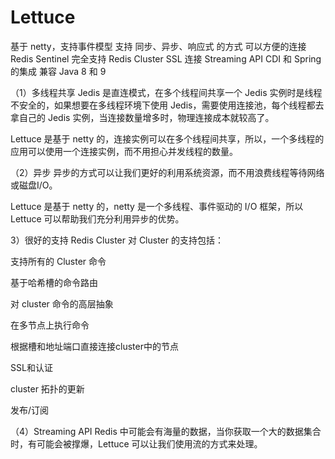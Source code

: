 # Lettuce 

基于 netty，支持事件模型
支持 同步、异步、响应式 的方式
可以方便的连接 Redis Sentinel
完全支持 Redis Cluster
SSL 连接
Streaming API
CDI 和 Spring 的集成
兼容 Java 8 和 9


（1）多线程共享
Jedis 是直连模式，在多个线程间共享一个 Jedis 实例时是线程不安全的，如果想要在多线程环境下使用 Jedis，需要使用连接池，每个线程都去拿自己的 Jedis 实例，当连接数量增多时，物理连接成本就较高了。

Lettuce 是基于 netty 的，连接实例可以在多个线程间共享，所以，一个多线程的应用可以使用一个连接实例，而不用担心并发线程的数量。

（2）异步
异步的方式可以让我们更好的利用系统资源，而不用浪费线程等待网络或磁盘I/O。

Lettuce 是基于 netty 的，netty 是一个多线程、事件驱动的 I/O 框架，所以 Lettuce 可以帮助我们充分利用异步的优势。


3）很好的支持 Redis Cluster
对 Cluster 的支持包括：

支持所有的 Cluster 命令

基于哈希槽的命令路由

对 cluster 命令的高层抽象

在多节点上执行命令

根据槽和地址端口直接连接cluster中的节点

SSL和认证

cluster 拓扑的更新

发布/订阅

（4）Streaming API
Redis 中可能会有海量的数据，当你获取一个大的数据集合时，有可能会被撑爆，Lettuce 可以让我们使用流的方式来处理。

